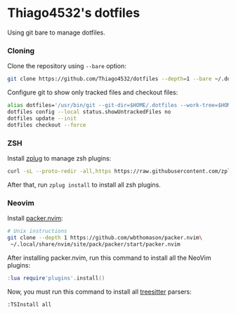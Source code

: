 # Thiago4532's dotfiles  

Using git bare to manage dotfiles.

### Cloning

Clone the repository using `--bare` option:
```bash
git clone https://github.com/Thiago4532/dotfiles --depth=1 --bare ~/.dotfiles
```

Configure git to show only tracked files and checkout files:
```bash
alias dotfiles='/usr/bin/git --git-dir=$HOME/.dotfiles --work-tree=$HOME' # Dotfiles
dotfiles config --local status.showUntrackedFiles no
dotfiles update --init
dotfiles checkout --force
```

### ZSH

Install [zplug](https://github.com/zplug/zplug) to manage zsh plugins:
```sh
curl -sL --proto-redir -all,https https://raw.githubusercontent.com/zplug/installer/master/installer.zsh | zsh
```

After that, run `zplug install` to install all zsh plugins.

### Neovim

Install [packer.nvim](https://github.com/wbthomason/packer.nvim):
```sh
# Unix instructions
git clone --depth 1 https://github.com/wbthomason/packer.nvim\
 ~/.local/share/nvim/site/pack/packer/start/packer.nvim
```

After installing packer.nvim, run this command to install all the NeoVim plugins:
```lua
:lua require'plugins'.install()
```

Now, you must run this command to install all [treesitter](https://github.com/nvim-treesitter/nvim-treesitter) parsers:
```vim
:TSInstall all
```
